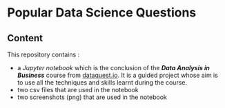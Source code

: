 # Popular Data Science Questions

## Content

This repository contains :

- a *Jupyter notebook* which is the conclusion of the ***Data Analysis in Business*** course from [dataquest.io](dataquest.io). It is a guided project whose aim is to use all the techniques and skills learnt during the course.
- two csv files that are used in the notebook
- two screenshots (png) that are used in the notebook
